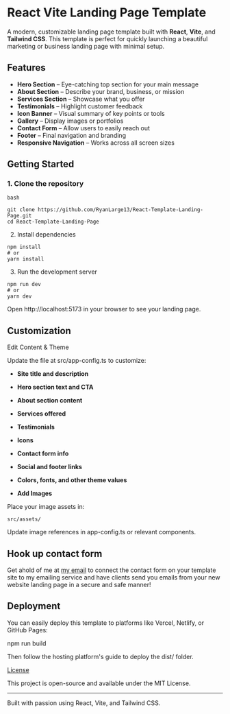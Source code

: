 # React Vite Landing Page Template

A modern, customizable landing page template built with **React**, **Vite**, and **Tailwind CSS**. This template is perfect for quickly launching a beautiful marketing or business landing page with minimal setup.

## Features

- **Hero Section** – Eye-catching top section for your main message
- **About Section** – Describe your brand, business, or mission
- **Services Section** – Showcase what you offer
- **Testimonials** – Highlight customer feedback
- **Icon Banner** – Visual summary of key points or tools
- **Gallery** – Display images or portfolios
- **Contact Form** – Allow users to easily reach out
- **Footer** – Final navigation and branding
- **Responsive Navigation** – Works across all screen sizes

## Getting Started

### 1. Clone the repository

```
bash

git clone https://github.com/RyanLarge13/React-Template-Landing-Page.git
cd React-Template-Landing-Page
```

2. Install dependencies

```
npm install
# or
yarn install
```

3. Run the development server

```
npm run dev
# or
yarn dev
```

Open http://localhost:5173 in your browser to see your landing page.

## Customization

Edit Content & Theme

Update the file at src/app-config.ts to customize:

* **Site title and description**

* **Hero section text and CTA**

* **About section content**

* **Services offered**

* **Testimonials**

* **Icons**

* **Contact form info**

* **Social and footer links**

* **Colors, fonts, and other theme values**

* **Add Images**

Place your image assets in:

```
src/assets/
```

Update image references in app-config.ts or relevant components.

## Hook up contact form

Get ahold of me at <a href="mailto:ryanlarge@ryanlarge.dev">my email</a> to connect the contact form on your template site to my emailing service and have clients send you emails from your new website landing page in a secure and safe manner!

## Deployment

You can easily deploy this template to platforms like Vercel, Netlify, or GitHub Pages:

npm run build

Then follow the hosting platform's guide to deploy the dist/ folder.

[License](./LICENSE.md)

This project is open-source and available under the MIT License.

---

Built with passion using React, Vite, and Tailwind CSS.
